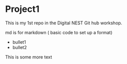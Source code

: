 # Project1
This is my 1st repo in the Digital NEST Git hub workshop.


md is for markdown ( basic code to set up a format)

* bullet1
* bullet2

This is some more text
